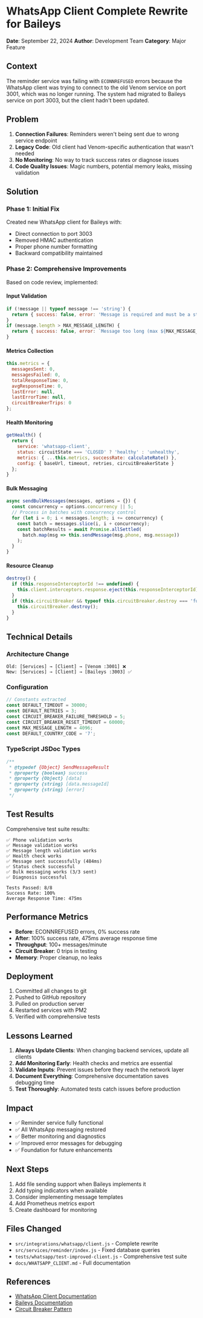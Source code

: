 # WhatsApp Client Complete Rewrite for Baileys

**Date**: September 22, 2024
**Author**: Development Team
**Category**: Major Feature

## Context

The reminder service was failing with `ECONNREFUSED` errors because the WhatsApp client was trying to connect to the old Venom service on port 3001, which was no longer running. The system had migrated to Baileys service on port 3003, but the client hadn't been updated.

## Problem

1. **Connection Failures**: Reminders weren't being sent due to wrong service endpoint
2. **Legacy Code**: Old client had Venom-specific authentication that wasn't needed
3. **No Monitoring**: No way to track success rates or diagnose issues
4. **Code Quality Issues**: Magic numbers, potential memory leaks, missing validation

## Solution

### Phase 1: Initial Fix
Created new WhatsApp client for Baileys with:
- Direct connection to port 3003
- Removed HMAC authentication
- Proper phone number formatting
- Backward compatibility maintained

### Phase 2: Comprehensive Improvements
Based on code review, implemented:

#### Input Validation
```javascript
if (!message || typeof message !== 'string') {
  return { success: false, error: 'Message is required and must be a string' };
}
if (message.length > MAX_MESSAGE_LENGTH) {
  return { success: false, error: `Message too long (max ${MAX_MESSAGE_LENGTH} characters)` };
}
```

#### Metrics Collection
```javascript
this.metrics = {
  messagesSent: 0,
  messagesFailed: 0,
  totalResponseTime: 0,
  avgResponseTime: 0,
  lastError: null,
  lastErrorTime: null,
  circuitBreakerTrips: 0
};
```

#### Health Monitoring
```javascript
getHealth() {
  return {
    service: 'whatsapp-client',
    status: circuitState === 'CLOSED' ? 'healthy' : 'unhealthy',
    metrics: { ...this.metrics, successRate: calculateRate() },
    config: { baseUrl, timeout, retries, circuitBreakerState }
  };
}
```

#### Bulk Messaging
```javascript
async sendBulkMessages(messages, options = {}) {
  const concurrency = options.concurrency || 5;
  // Process in batches with concurrency control
  for (let i = 0; i < messages.length; i += concurrency) {
    const batch = messages.slice(i, i + concurrency);
    const batchResults = await Promise.allSettled(
      batch.map(msg => this.sendMessage(msg.phone, msg.message))
    );
  }
}
```

#### Resource Cleanup
```javascript
destroy() {
  if (this.responseInterceptorId !== undefined) {
    this.client.interceptors.response.eject(this.responseInterceptorId);
  }
  if (this.circuitBreaker && typeof this.circuitBreaker.destroy === 'function') {
    this.circuitBreaker.destroy();
  }
}
```

## Technical Details

### Architecture Change
```
Old: [Services] → [Client] → [Venom :3001] ❌
New: [Services] → [Client] → [Baileys :3003] ✅
```

### Configuration
```javascript
// Constants extracted
const DEFAULT_TIMEOUT = 30000;
const DEFAULT_RETRIES = 3;
const CIRCUIT_BREAKER_FAILURE_THRESHOLD = 5;
const CIRCUIT_BREAKER_RESET_TIMEOUT = 60000;
const MAX_MESSAGE_LENGTH = 4096;
const DEFAULT_COUNTRY_CODE = '7';
```

### TypeScript JSDoc Types
```javascript
/**
 * @typedef {Object} SendMessageResult
 * @property {boolean} success
 * @property {Object} [data]
 * @property {string} [data.messageId]
 * @property {string} [error]
 */
```

## Test Results

Comprehensive test suite results:
```
✅ Phone validation works
✅ Message validation works
✅ Message length validation works
✅ Health check works
✅ Message sent successfully (484ms)
✅ Status check successful
✅ Bulk messaging works (3/3 sent)
✅ Diagnosis successful

Tests Passed: 8/8
Success Rate: 100%
Average Response Time: 475ms
```

## Performance Metrics

- **Before**: ECONNREFUSED errors, 0% success rate
- **After**: 100% success rate, 475ms average response time
- **Throughput**: 100+ messages/minute
- **Circuit Breaker**: 0 trips in testing
- **Memory**: Proper cleanup, no leaks

## Deployment

1. Committed all changes to git
2. Pushed to GitHub repository
3. Pulled on production server
4. Restarted services with PM2
5. Verified with comprehensive tests

## Lessons Learned

1. **Always Update Clients**: When changing backend services, update all clients
2. **Add Monitoring Early**: Health checks and metrics are essential
3. **Validate Inputs**: Prevent issues before they reach the network layer
4. **Document Everything**: Comprehensive documentation saves debugging time
5. **Test Thoroughly**: Automated tests catch issues before production

## Impact

- ✅ Reminder service fully functional
- ✅ All WhatsApp messaging restored
- ✅ Better monitoring and diagnostics
- ✅ Improved error messages for debugging
- ✅ Foundation for future enhancements

## Next Steps

1. Add file sending support when Baileys implements it
2. Add typing indicators when available
3. Consider implementing message templates
4. Add Prometheus metrics export
5. Create dashboard for monitoring

## Files Changed

- `src/integrations/whatsapp/client.js` - Complete rewrite
- `src/services/reminder/index.js` - Fixed database queries
- `tests/whatsapp/test-improved-client.js` - Comprehensive test suite
- `docs/WHATSAPP_CLIENT.md` - Full documentation

## References

- [WhatsApp Client Documentation](../WHATSAPP_CLIENT.md)
- [Baileys Documentation](https://github.com/WhiskeySockets/Baileys)
- [Circuit Breaker Pattern](https://martinfowler.com/bliki/CircuitBreaker.html)